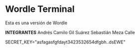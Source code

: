 # Wordle Terminal

Esta es una versión de Wordle 

**INTEGRANTES**
Andrés Camilo Gil Suárez
Sebastián Meza Calle


SECRET_KEY="asfagasfgfdayt3423532654dfgbh..dsEWE" 

